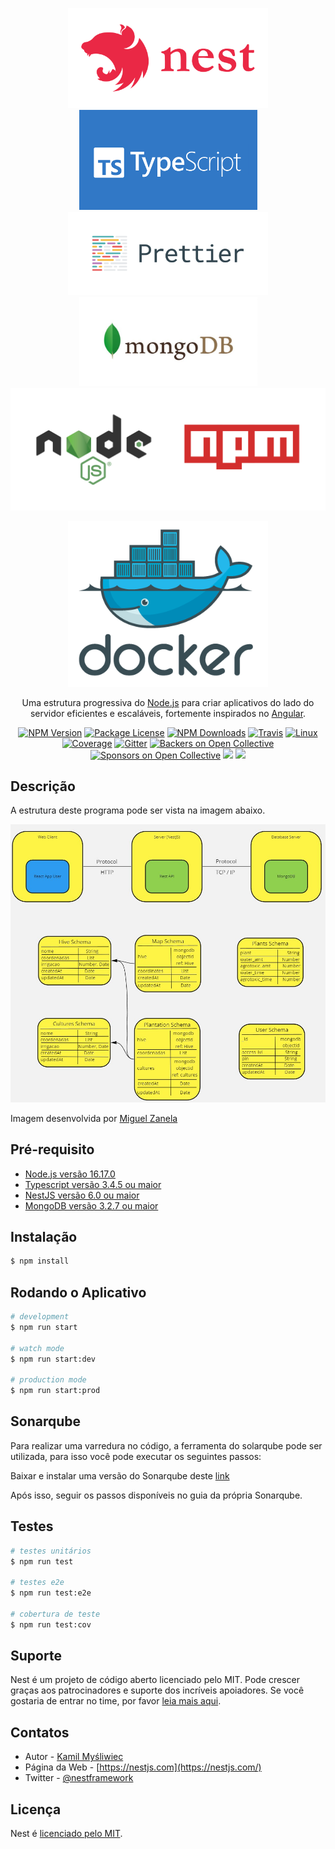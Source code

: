 <p align="center">
  <a href="http://nestjs.com/" target="blank"><img src="./assets/nestjs_logo.png" width="320" alt="Nest Logo" /></a>
  <img src="./assets/typescript-logo.png" width="285" alt="Ts logo" />
  <img src="./assets/prettier_logo.png" width="320" alt="prettier logo" />  
  <img src="./assets/mongodb_logo.jpg" width="285" alt="mongo logo" />
  <img src="./assets/node_npm%20_logo.png" width="600" alt="npm logo" />
</p>
<p align="center">
<img src="./assets/homepage-docker-logo.png" width="320" alt="docker logo" />
</p>

[travis-image]: https://api.travis-ci.org/nestjs/nest.svg?branch=master
[travis-url]: https://travis-ci.org/nestjs/nest
[linux-image]: https://img.shields.io/travis/nestjs/nest/master.svg?label=linux
[linux-url]: https://travis-ci.org/nestjs/nest

  <p align="center">Uma estrutura progressiva do <a href="http://nodejs.org" target="blank">Node.js</a>  para criar aplicativos do lado do servidor eficientes e escaláveis, fortemente inspirados no <a href="https://angular.io" target="blank">Angular</a>.</p>
    <p align="center">
<a href="https://www.npmjs.com/~nestjscore"><img src="https://img.shields.io/npm/v/@nestjs/core.svg" alt="NPM Version" /></a>
<a href="https://www.npmjs.com/~nestjscore"><img src="https://img.shields.io/npm/l/@nestjs/core.svg" alt="Package License" /></a>
<a href="https://www.npmjs.com/~nestjscore"><img src="https://img.shields.io/npm/dm/@nestjs/core.svg" alt="NPM Downloads" /></a>
<a href="https://travis-ci.org/nestjs/nest"><img src="https://api.travis-ci.org/nestjs/nest.svg?branch=master" alt="Travis" /></a>
<a href="https://travis-ci.org/nestjs/nest"><img src="https://img.shields.io/travis/nestjs/nest/master.svg?label=linux" alt="Linux" /></a>
<a href="https://coveralls.io/github/nestjs/nest?branch=master"><img src="https://coveralls.io/repos/github/nestjs/nest/badge.svg?branch=master#5" alt="Coverage" /></a>
<a href="https://gitter.im/nestjs/nestjs?utm_source=badge&utm_medium=badge&utm_campaign=pr-badge&utm_content=body_badge"><img src="https://badges.gitter.im/nestjs/nestjs.svg" alt="Gitter" /></a>
<a href="https://opencollective.com/nest#backer"><img src="https://opencollective.com/nest/backers/badge.svg" alt="Backers on Open Collective" /></a>
<a href="https://opencollective.com/nest#sponsor"><img src="https://opencollective.com/nest/sponsors/badge.svg" alt="Sponsors on Open Collective" /></a>
  <a href="https://paypal.me/kamilmysliwiec"><img src="https://img.shields.io/badge/Donate-PayPal-dc3d53.svg"/></a>
  <a href="https://twitter.com/nestframework"><img src="https://img.shields.io/twitter/follow/nestframework.svg?style=social&label=Follow"></a>
</p>
  <!--[![Backers on Open Collective](https://opencollective.com/nest/backers/badge.svg)](https://opencollective.com/nest#backer)
  [![Sponsors on Open Collective](https://opencollective.com/nest/sponsors/badge.svg)](https://opencollective.com/nest#sponsor)-->

## Descrição
A estrutura deste programa pode ser vista na imagem abaixo.
<p align="center">
  <img src="./assets/arquitetura.jpg" alt="arquitetura" />
</p>
Imagem desenvolvida por <a href="mailto:miguelzanela89@gmail.com?">Miguel Zanela</a>


## Pré-requisito
- [Node.js versão 16.17.0](https://nodejs.org/en/)
- [Typescript versão 3.4.5 ou maior](https://www.typescriptlang.org)
- [NestJS versão 6.0 ou maior](https://nestjs.com)
- [MongoDB versão 3.2.7 ou maior](https://www.mongodb.com)

## Instalação

```bash
$ npm install
```

## Rodando o Aplicativo

```bash
# development
$ npm run start

# watch mode
$ npm run start:dev

# production mode
$ npm run start:prod
```

## Sonarqube
Para realizar uma varredura no código, a ferramenta do solarqube pode ser utilizada, para isso você pode executar os seguintes passos:

Baixar e instalar uma versão do Sonarqube deste [link](https://docs.sonarqube.org/latest/setup/get-started-2-minutes/)

Após isso, seguir os passos disponíveis no guia da própria Sonarqube.

## Testes

```bash
# testes unitários
$ npm run test

# testes e2e 
$ npm run test:e2e

# cobertura de teste
$ npm run test:cov
```

## Suporte

Nest é um projeto de código aberto licenciado pelo MIT. Pode crescer graças aos patrocinadores e suporte dos incríveis apoiadores. Se você gostaria de entrar no time, por favor [leia mais aqui](https://docs.nestjs.com/support).

## Contatos

- Autor - [Kamil Myśliwiec](https://kamilmysliwiec.com)
- Página da Web - [https://nestjs.com](https://nestjs.com/)
- Twitter - [@nestframework](https://twitter.com/nestframework)

## Licença

  Nest é [licenciado pelo MIT](LICENSE).
